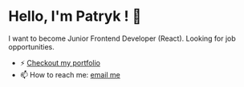 # Hello, I'm Patryk ! 👋

I want to become Junior Frontend Developer (React). Looking for job opportunities.
 
 - ⚡ [Checkout my portfolio](https://kaniewskisoftware.github.io/personal-homepage/)
 - 📫 How to reach me: [email me](mailto:kaniewski.patryk@gmail.com)
